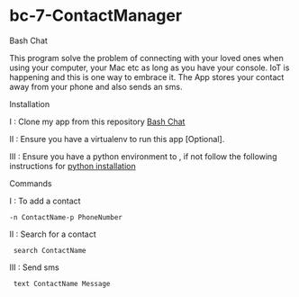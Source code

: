 # bc-7-ContactManager
<bold>Bash Chat</bold>

This program solve the problem of connecting with your loved ones when using your computer, your Mac etc as long as you have your console.
IoT is happening and this is one way to embrace it.
The App stores your contact away from your phone and also sends an sms.

Installation

I : Clone my app from this repository <a href="https://github.com/jackyk/bc-7-ContactManager"/>Bash Chat</a>

II : Ensure you have a virtualenv to run this app [Optional].

III : Ensure you have a python environment to , if not follow the following instructions for  <a href="https://www.python.org/">python installation</a>

Commands

 I : To add a contact
 ```
 -n ContactName-p PhoneNumber
 ```
II : Search for a contact
```
 search ContactName
 ```
III : Send sms
```
 text ContactName Message
 ```

